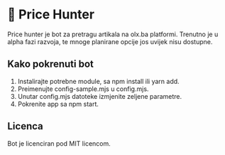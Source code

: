 # 🥷 Price Hunter

Price hunter je bot za pretragu artikala na olx.ba platformi. Trenutno je u alpha fazi razvoja, te mnoge planirane opcije jos uvijek nisu dostupne.

## Kako pokrenuti bot

1. Instalirajte potrebne module, sa npm install ili yarn add.
2. Preimenujte config-sample.mjs u config.mjs.
3. Unutar config.mjs datoteke izmjenite zeljene parametre.
4. Pokrenite app sa npm start.

## Licenca

Bot je licenciran pod MIT licencom.